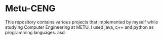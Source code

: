 # Metu-CENG


This repository contains various projects that implemented by myself while studying Computer Engineering at METU. I used java, c++ and python as programming languages.   asd
